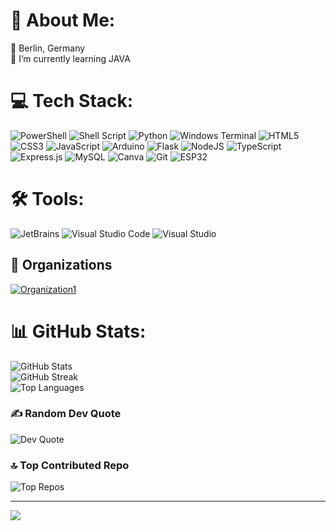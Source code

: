 # 💫 About Me:
📍 Berlin, Germany<br>🌱 I’m currently learning JAVA

# 💻 Tech Stack:
![PowerShell](https://img.shields.io/badge/PowerShell-%235391FE.svg?style=for-the-badge&logo=powershell&logoColor=white) 
![Shell Script](https://img.shields.io/badge/shell_script-%23121011.svg?style=for-the-badge&logo=gnu-bash&logoColor=white) 
![Python](https://img.shields.io/badge/python-3670A0?style=for-the-badge&logo=python&logoColor=ffdd54) 
![Windows Terminal](https://img.shields.io/badge/Windows%20Terminal-%234D4D4D.svg?style=for-the-badge&logo=windows-terminal&logoColor=white) 
![HTML5](https://img.shields.io/badge/html5-%23E34F26.svg?style=for-the-badge&logo=html5&logoColor=white) 
![CSS3](https://img.shields.io/badge/css3-%231572B6.svg?style=for-the-badge&logo=css3&logoColor=white) 
![JavaScript](https://img.shields.io/badge/javascript-%23323330.svg?style=for-the-badge&logo=javascript&logoColor=%23F7DF1E) 
![Arduino](https://img.shields.io/badge/-Arduino-00979D?style=for-the-badge&logo=Arduino&logoColor=white) 
![Flask](https://img.shields.io/badge/flask-%23000.svg?style=for-the-badge&logo=flask&logoColor=white) 
![NodeJS](https://img.shields.io/badge/node.js-6DA55F?style=for-the-badge&logo=node.js&logoColor=white) 
![TypeScript](https://img.shields.io/badge/typescript-%23007ACC.svg?style=for-the-badge&logo=typescript&logoColor=white) 
![Express.js](https://img.shields.io/badge/express.js-%23404d59.svg?style=for-the-badge&logo=express&logoColor=%2361DAFB) 
![MySQL](https://img.shields.io/badge/mysql-4479A1.svg?style=for-the-badge&logo=mysql&logoColor=white) 
![Canva](https://img.shields.io/badge/Canva-%2300C4CC.svg?style=for-the-badge&logo=Canva&logoColor=white) 
![Git](https://img.shields.io/badge/git-%23F05033.svg?style=for-the-badge&logo=git&logoColor=white) 
![ESP32](https://img.shields.io/badge/ESP32-000000?style=for-the-badge&logo=esp32&logoColor=white)

# 🛠️ Tools:
![JetBrains](https://img.shields.io/badge/JetBrains-000000?style=for-the-badge&logo=jetbrains&logoColor=white) 
![Visual Studio Code](https://img.shields.io/badge/Visual%20Studio%20Code-007ACC?style=for-the-badge&logo=visual-studio-code&logoColor=white) 
![Visual Studio](https://img.shields.io/badge/Visual%20Studio-5C2D91?style=for-the-badge&logo=visual-studio&logoColor=white)

## 👥 Organizations
[![Organization1](https://avatars.githubusercontent.com/u/5402446?s=200&v=4)](https://github.com/Jugendhackt) 

# 📊 GitHub Stats:
![GitHub Stats](https://github-readme-stats.vercel.app/api?username=AMXX1679&theme=dark&hide_border=false&include_all_commits=true&count_private=true)<br/>
![GitHub Streak](https://github-readme-streak-stats.herokuapp.com/?user=AMXX1679&theme=dark&hide_border=false)<br/>
![Top Languages](https://github-readme-stats.vercel.app/api/top-langs/?username=AMXX1679&theme=dark&hide_border=false&include_all_commits=true&count_private=true&layout=compact)

### ✍️ Random Dev Quote
![Dev Quote](https://quotes-github-readme.vercel.app/api?type=horizontal&theme=radical)

### 🔝 Top Contributed Repo
![Top Repos](https://github-contributor-stats.vercel.app/api?username=AMXX1679&limit=5&theme=dark&combine_all_yearly_contributions=true)

---
[![](https://visitcount.itsvg.in/api?id=AMXX1679&icon=0&color=0)](https://visitcount.itsvg.in)

<!-- Proudly created with GPRM ( https://gprm.itsvg.in ) -->
